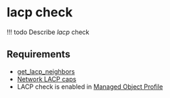 # lacp check

<!-- prettier-ignore -->
!!! todo
    Describe *lacp* check

## Requirements

* [get_lacp_neighbors](../../../dev/scripts/get_lacp_neighbors.md)
* [Network LACP caps](../../../reference/caps/network/lacp.md)
* LACP check is enabled in [Managed Object Profile](../../../reference/concepts/managed-object-profile/index.md)
